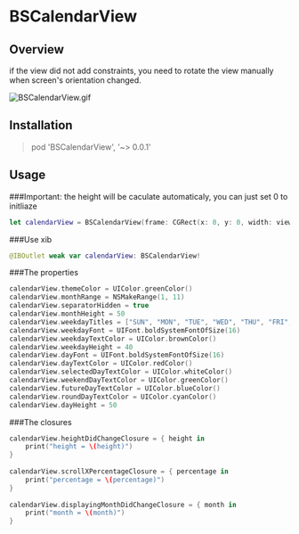# BSCalendarView

## Overview

if the view did not add constraints, you need to rotate the view manually when screen's orientation changed.

![BSCalendarView.gif](https://github.com/blurryssky/BSCalendarView/blob/master/ScreenShots/BSCalendarView.gif)

## Installation

> pod 'BSCalendarView', '~> 0.0.1'

## Usage

###Important: the height will be caculate automaticaly, you can just set 0 to initliaze

```swift
let calendarView = BSCalendarView(frame: CGRect(x: 0, y: 0, width: view.bounds.size.width, height: 0))
```
###Use xib
```swift
@IBOutlet weak var calendarView: BSCalendarView!
```
    
###The properties
```swift
calendarView.themeColor = UIColor.greenColor()
calendarView.monthRange = NSMakeRange(1, 11)
calendarView.separatorHidden = true
calendarView.monthHeight = 50
calendarView.weekdayTitles = ["SUN", "MON", "TUE", "WED", "THU", "FRI", "SAT"]
calendarView.weekdayFont = UIFont.boldSystemFontOfSize(16)
calendarView.weekdayTextColor = UIColor.brownColor()
calendarView.weekdayHeight = 40
calendarView.dayFont = UIFont.boldSystemFontOfSize(16)
calendarView.dayTextColor = UIColor.redColor()
calendarView.selectedDayTextColor = UIColor.whiteColor()
calendarView.weekendDayTextColor = UIColor.greenColor()
calendarView.futureDayTextColor = UIColor.blueColor()
calendarView.roundDayTextColor = UIColor.cyanColor()
calendarView.dayHeight = 50

```
###The closures
```swift
calendarView.heightDidChangeClosure = { height in
    print("height = \(height)")
}
            
calendarView.scrollXPercentageClosure = { percentage in
    print("percentage = \(percentage)")
}
            
calendarView.displayingMonthDidChangeClosure = { month in
    print("month = \(month)")
}
```
